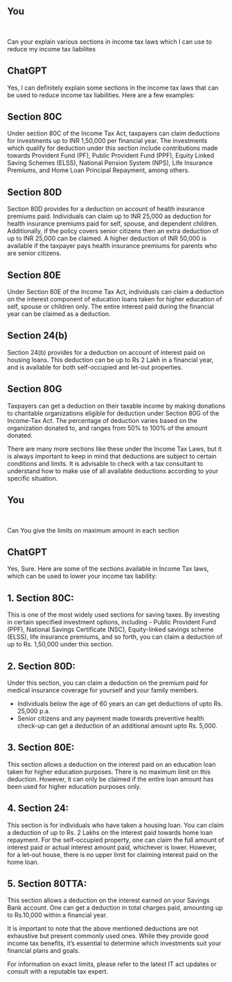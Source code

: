 You
---

 

Can your explain various sections in income tax laws which I can use to reduce my income tax liabilites

ChatGPT
-------

Yes, I can definitely explain some sections in the income tax laws that can be used to reduce income tax liabilities. Here are a few examples:

Section 80C
-----------

Under section 80C of the Income Tax Act, taxpayers can claim deductions for investments up to INR 1,50,000 per financial year. The investments which qualify for deduction under this section include contributions made towards Provident Fund (PF), Public Provident Fund (PPF), Equity Linked Saving Schemes (ELSS), National Pension System (NPS), Life Insurance Premiums, and Home Loan Principal Repayment, among others.

Section 80D
-----------

Section 80D provides for a deduction on account of health insurance premiums paid. Individuals can claim up to INR 25,000 as deduction for health insurance premiums paid for self, spouse, and dependent children. Additionally, if the policy covers senior citizens then an extra deduction of up to INR 25,000 can be claimed. A higher deduction of INR 50,000 is available if the taxpayer pays health insurance premiums for parents who are senior citizens.

Section 80E
-----------

Under Section 80E of the Income Tax Act, individuals can claim a deduction on the interest component of education loans taken for higher education of self, spouse or children only. The entire interest paid during the financial year can be claimed as a deduction.

Section 24(b)
-------------

Section 24(b) provides for a deduction on account of interest paid on housing loans. This deduction can be up to Rs 2 Lakh in a financial year, and is available for both self-occupied and let-out properties.

Section 80G
-----------

Taxpayers can get a deduction on their taxable income by making donations to charitable organizations eligible for deduction under Section 80G of the Income-Tax Act. The percentage of deduction varies based on the organization donated to, and ranges from 50% to 100% of the amount donated.

There are many more sections like these under the Income Tax Laws, but it is always important to keep in mind that deductions are subject to certain conditions and limits. It is advisable to check with a tax consultant to understand how to make use of all available deductions according to your specific situation.

You
---

 

Can You give the limits on maximum amount in each section

ChatGPT
-------

Yes, Sure. Here are some of the sections available in Income Tax laws, which can be used to lower your income tax liability:

1\. Section 80C:
----------------

This is one of the most widely used sections for saving taxes. By investing in certain specified investment options, including - Public Provident Fund (PPF), National Savings Certificate (NSC), Equity-linked savings scheme (ELSS), life insurance premiums, and so forth, you can claim a deduction of up to Rs. 1,50,000 under this section.

2\. Section 80D:
----------------

Under this section, you can claim a deduction on the premium paid for medical insurance coverage for yourself and your family members.

*   Individuals below the age of 60 years an can get deductions of upto Rs. 25,000 p.a.
*   Senior citizens and any payment made towards preventive health check-up can get a deduction of an additional amount upto Rs. 5,000.

3\. Section 80E:
----------------

This section allows a deduction on the interest paid on an education loan taken for higher education purposes. There is no maximum limit on this deduction. However, it can only be claimed if the entire loan amount has been used for higher education purposes only.

4\. Section 24:
---------------

This section is for individuals who have taken a housing loan. You can claim a deduction of up to Rs. 2 Lakhs on the interest paid towards home loan repayment. For the self-occupied property, one can claim the full amount of interest paid or actual interest amount paid, whichever is lower. However, for a let-out house, there is no upper limit for claiming interest paid on the home loan.

5\. Section 80TTA:
------------------

This section allows a deduction on the interest earned on your Savings Bank account. One can get a deduction in total charges paid, amounting up to Rs.10,000 within a financial year.

It is important to note that the above mentioned deductions are not exhaustive but present commonly used ones. While they provide good income tax benefits, it’s essential to determine which investments suit your financial plans and goals.

For information on exact limits, please refer to the latest IT act updates or consult with a reputable tax expert.